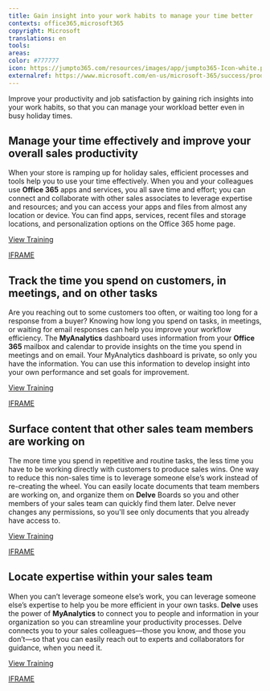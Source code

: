 ```yaml
---
title: Gain insight into your work habits to manage your time better
contexts: office365,microsoft365
copyright: Microsoft
translations: en
tools: 
areas: 
color: #777777
icon: https://jumpto365.com/resources/images/app/jumpto365-Icon-white.png
externalref: https://www.microsoft.com/en-us/microsoft-365/success/productivitylibrary/gain-insight-into-your-work-habits-to-manage-your-time-better
---
```

Improve your productivity and job satisfaction by gaining rich insights into your work habits, so that you can manage your workload better even in busy holiday times.


## Manage your time effectively and improve your overall sales productivity

When your store is ramping up for holiday sales, efficient processes and tools help you to use your time effectively. When you and your colleagues use **Office 365** apps and services,  you all save time and effort; you can connect and collaborate with other sales associates to leverage expertise and resources; and you can access your apps and files from almost any location or device. You can find apps, services, recent files and storage locations, and personalization options on the Office 365 home page.

[View Training](https://support.office.com/article/Personalize-your-Office-365-experience-eb34a21b-52fa-4fbf-a8d5-146132242985)

[IFRAME](https://www.microsoft.com/en-us/videoplayer/embed/RE1TmuD)

## Track the time you spend on customers, in meetings, and on other tasks

Are you reaching out to some customers too often, or waiting too long for a response from a buyer? Knowing how long you spend on tasks, in meetings, or waiting for email responses can help you improve your workflow efficiency. The **MyAnalytics** dashboard uses information from your **Office 365** mailbox and calendar to provide insights on the time you spend in meetings and on email. Your MyAnalytics dashboard is private, so only you have the information. You can use this information to develop insight into your own performance and set goals for improvement.

[View Training](https://support.office.com/article/Personalize-your-Office-365-experience-eb34a21b-52fa-4fbf-a8d5-146132242985)

[IFRAME](https://www.microsoft.com/en-us/videoplayer/embed/RE1TrEN)

## Surface content that other sales team members are working on

The more time you spend in repetitive and routine tasks, the less time you have to be working directly with customers to produce sales wins. One way to reduce this non-sales time is to leverage someone else’s work instead of re-creating the wheel. You can easily locate documents that team members are working on, and organize them on **Delve** Boards so you and other members of your sales team can quickly find them later. Delve never changes any permissions, so you'll see only documents that you already have access to.

[View Training](https://support.office.com/article/Group-and-share-documents-in-Office-Delve-da0c5804-01ef-4edd-8b87-e576b19bef3e)

[IFRAME](https://www.microsoft.com/en-us/videoplayer/embed/RE1TrEK)

## Locate expertise within your sales team

When you can’t leverage someone else’s work, you can leverage someone else’s expertise to help you be more efficient in your own tasks. **Delve** uses the power of **MyAnalytics** to connect you to people and information in your organization so you can streamline your productivity processes. Delve connects you to your sales colleagues—those you know, and those you don’t—so that you can easily reach out to experts and collaborators for guidance, when you need it.

[View Training](https://support.office.com/article/How-can-I-find-people-and-information-in-Office-Delve-5b8bffdd-a50a-430a-8570-09b39481887c)

[IFRAME](https://www.microsoft.com/en-us/videoplayer/embed/RE1TwWc)

